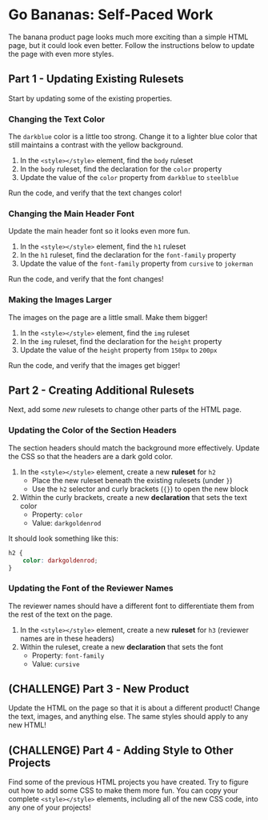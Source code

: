 # Go Bananas: Self-Paced Work
The banana product page looks much more exciting than a simple HTML page, but it could look even better. Follow the instructions below to update the page with even more styles.

## Part 1 - Updating Existing Rulesets
Start by updating some of the existing properties.

### Changing the Text Color
The `darkblue` color is a little too strong. Change it to a lighter blue color that still maintains a contrast with the yellow background.

1. In the `<style></style>` element, find the `body` ruleset
1. In the `body` ruleset, find the declaration for the `color` property
1. Update the value of the `color` property from `darkblue` to `steelblue`

Run the code, and verify that the text changes color!

### Changing the Main Header Font
Update the main header font so it looks even more fun.

1. In the `<style></style>` element, find the `h1` ruleset
1. In the `h1` ruleset, find the declaration for the `font-family` property
1. Update the value of the `font-family` property from `cursive` to `jokerman`

Run the code, and verify that the font changes!

### Making the Images Larger
The images on the page are a little small. Make them bigger!

1. In the `<style></style>` element, find the `img` ruleset
1. In the `img` ruleset, find the declaration for the `height` property
1. Update the value of the `height` property from `150px` to `200px`

Run the code, and verify that the images get bigger!

## Part 2 - Creating Additional Rulesets
Next, add some _new_ rulesets to change other parts of the HTML page.

### Updating the Color of the Section Headers
The section headers should match the background more effectively. Update the CSS so that the headers are a dark gold color.

1. In the `<style></style>` element, create a new **ruleset** for `h2`
    - Place the new ruleset beneath the existing rulesets (under `}`)
    - Use the `h2` selector and curly brackets (`{}`) to open the new block
1. Within the curly brackets, create a new **declaration** that sets the text color
    - Property: `color`
    - Value: `darkgoldenrod`

It should look something like this:

```css
h2 {
    color: darkgoldenrod;
}
```

### Updating the Font of the Reviewer Names
The reviewer names should have a different font to differentiate them from the rest of the text on the page.

1. In the `<style></style>` element, create a new **ruleset** for `h3` (reviewer names are in these headers)
1. Within the ruleset, create a new **declaration** that sets the font
    - Property: `font-family`
    - Value: `cursive`

## (CHALLENGE) Part 3 - New Product
Update the HTML on the page so that it is about a different product! Change the text, images, and anything else. The same styles should apply to any new HTML!

## (CHALLENGE) Part 4 - Adding Style to Other Projects
Find some of the previous HTML projects you have created. Try to figure out how to add some CSS to make them more fun. You can copy your complete `<style></style>` elements, including all of the new CSS code, into any one of your projects!
